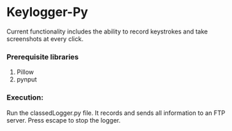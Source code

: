 # Keylogger-Py
Current functionality includes the ability to record keystrokes and take screenshots at every click.

### Prerequisite libraries
<ol>
<li>Pillow</li>
<li>pynput</li>
</ol>

### Execution:
Run the classedLogger.py file. It records and sends all information to an FTP server. Press escape to stop the logger.
